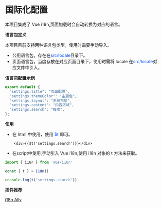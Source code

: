 # 国际化配置

本项目集成了 Vue i18n,页面加载时会自动转换为对应的语言。

**语言包定义**

本项目目前支持两种语言包类型，使用时需要手动导入。

- 公用语言包，存在在<span style="color:#165DFF">src/locale</span>目录下。
- 页面语言包，当度存放在对应页面目录下，使用时需将 locale 在<span style="color:#165DFF">src/locale</span>对应文件中引入。

**语言包配置示例**

```js
export default {
  "settings.title": "页面配置",
  "settings.themeColor": "主题色",
  "settings.layout": "系统布局",
  "settings.content": "内容区域",
  "settings.search": "搜索",
};
```

**使用**

- 在 html 中使用，使用<span style="color:#165DFF"> $t </span>即可。
```vue 
    <div>{{$t('settings.search')}}</div>
```
- 在script中使用,手动引入 Vue i18n,使用 i18n 对象的 t 方法来获取。
```js 
import { i18n } from 'vue-i18n'

const { t } = i18n()

console.log(t('settings.search'))

```

**插件推荐**

[i18n Ally](https://marketplace.visualstudio.com/items?itemName=Lokalise.i18n-ally)
